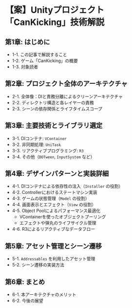 # 【案】Unityプロジェクト「CanKicking」技術解説

## 第1章: はじめに
*   1-1. この記事で解説すること
*   1-2. ゲーム「CanKicking」の概要
*   1-3. 対象読者

## 第2章: プロジェクト全体のアーキテクチャ
*   2-1. 全体像：DIと責務分離によるクリーンアーキテクチャ
*   2-2. ディレクトリ構造と各レイヤーの責務
*   2-3. シーンの依存関係とライフタイムスコープ

## 第3章: 主要技術とライブラリ選定
*   3-1. DIコンテナ: `VContainer`
*   3-2. 非同期処理: `UniTask`
*   3-3. リアクティブプログラミング: `R3`
*   3-4. その他（`DOTween`, `InputSystem` など）

## 第4章: デザインパターンと実装詳細
*   4-1. DIコンテナによる依存性の注入（`Installer` の役割）
*   4-2. Controllerにおけるステートマシン実装
*   4-3. ゲームの状態管理（`Model` の役割）
*   4-4. 画面表示とエフェクト（`View` の役割）
*   4-5. Object Poolによるパフォーマンス最適化
    *   VContainerを使ったオブジェクトプーリング
    *   エフェクトや弾丸のライフサイクル管理
*   4-6. R3によるリアクティブなデータフロー

## 第5章: アセット管理とシーン遷移
*   5-1. `Addressables` を利用したアセット管理
*   5-2. シーン遷移の実装方法

## 第6章: まとめ
*   6-1. 本アーキテクチャのメリット
*   6-2. 今後の展望
